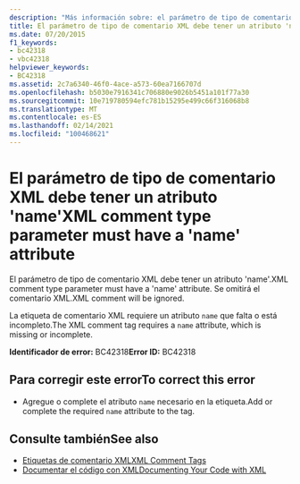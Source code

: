 ```yaml
---
description: "Más información sobre: el parámetro de tipo de comentario XML debe tener un atributo ' name '"
title: El parámetro de tipo de comentario XML debe tener un atributo 'name'
ms.date: 07/20/2015
f1_keywords:
- bc42318
- vbc42318
helpviewer_keywords:
- BC42318
ms.assetid: 2c7a6340-46f0-4ace-a573-60ea7166707d
ms.openlocfilehash: b5030e7916341c706880e9026b5451a101f77a30
ms.sourcegitcommit: 10e719780594efc781b15295e499c66f316068b8
ms.translationtype: MT
ms.contentlocale: es-ES
ms.lasthandoff: 02/14/2021
ms.locfileid: "100468621"
---
```

# <a name="xml-comment-type-parameter-must-have-a-name-attribute"></a><span data-ttu-id="7c9ce-103">El parámetro de tipo de comentario XML debe tener un atributo 'name'</span><span class="sxs-lookup"><span data-stu-id="7c9ce-103">XML comment type parameter must have a 'name' attribute</span></span>

<span data-ttu-id="7c9ce-104">El parámetro de tipo de comentario XML debe tener un atributo 'name'.</span><span class="sxs-lookup"><span data-stu-id="7c9ce-104">XML comment type parameter must have a 'name' attribute.</span></span> <span data-ttu-id="7c9ce-105">Se omitirá el comentario XML.</span><span class="sxs-lookup"><span data-stu-id="7c9ce-105">XML comment will be ignored.</span></span>  
  
 <span data-ttu-id="7c9ce-106">La etiqueta de comentario XML requiere un atributo `name` que falta o está incompleto.</span><span class="sxs-lookup"><span data-stu-id="7c9ce-106">The XML comment tag requires a `name` attribute, which is missing or incomplete.</span></span>  
  
 <span data-ttu-id="7c9ce-107">**Identificador de error:** BC42318</span><span class="sxs-lookup"><span data-stu-id="7c9ce-107">**Error ID:** BC42318</span></span>  
  
## <a name="to-correct-this-error"></a><span data-ttu-id="7c9ce-108">Para corregir este error</span><span class="sxs-lookup"><span data-stu-id="7c9ce-108">To correct this error</span></span>  
  
- <span data-ttu-id="7c9ce-109">Agregue o complete el atributo `name` necesario en la etiqueta.</span><span class="sxs-lookup"><span data-stu-id="7c9ce-109">Add or complete the required `name` attribute to the tag.</span></span>  
  
## <a name="see-also"></a><span data-ttu-id="7c9ce-110">Consulte también</span><span class="sxs-lookup"><span data-stu-id="7c9ce-110">See also</span></span>

- [<span data-ttu-id="7c9ce-111">Etiquetas de comentario XML</span><span class="sxs-lookup"><span data-stu-id="7c9ce-111">XML Comment Tags</span></span>](../language-reference/xmldoc/index.md)
- [<span data-ttu-id="7c9ce-112">Documentar el código con XML</span><span class="sxs-lookup"><span data-stu-id="7c9ce-112">Documenting Your Code with XML</span></span>](../programming-guide/program-structure/documenting-your-code-with-xml.md)
